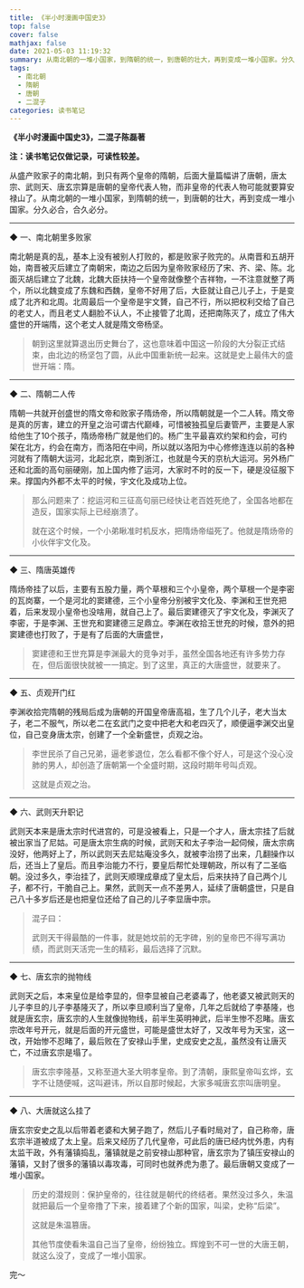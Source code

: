 ```yaml
---
title: 《半小时漫画中国史3》
top: false
cover: false
mathjax: false
date: 2021-05-03 11:19:32
summary: 从南北朝的一堆小国家，到隋朝的统一，到唐朝的壮大，再到变成一堆小国家。分久必合，合久必分。 
tags:
  - 南北朝
  - 隋朝
  - 唐朝
  - 二混子
categories: 读书笔记
---
```


**《半小时漫画中国史3》，二混子陈磊著**

**注：读书笔记仅做记录，可读性较差。**

从盛产败家子的南北朝，到只有两个皇帝的隋朝，后面大量篇幅讲了唐朝，唐太宗、武则天、唐玄宗算是唐朝的皇帝代表人物，而非皇帝的代表人物可能就要算安禄山了。从南北朝的一堆小国家，到隋朝的统一，到唐朝的壮大，再到变成一堆小国家。分久必合，合久必分。 

---

◆ 一、南北朝里多败家

南北朝是真的乱，基本上没有被别人打败的，都是败家子败完的。从南晋和五胡开始，南晋被灭后建立了南朝宋，南边之后因为皇帝败家经历了宋、齐、梁、陈。北面灭胡后建立了北魏，北魏大臣扶持一个皇帝就像整个吉祥物，一不注意就整了两个，所以北魏变成了东魏和西魏，皇帝不好用了后，大臣就让自己儿子上，于是变成了北齐和北周。北周最后一个皇帝是宇文贇，自己不行，所以把权利交给了自己的老丈人，而且老丈人翻脸不认人，不止接管了北周，还把南陈灭了，成立了伟大盛世的开端隋，这个老丈人就是隋文帝杨坚。

> 朝到这里就算退出历史舞台了，这也意味着中国这一阶段的大分裂正式结束，由北边的杨坚包了圆，从此中国重新统一起来。这就是史上最伟大的盛世开端：隋。

---

◆ 二、隋朝二人传

隋朝一共就开创盛世的隋文帝和败家子隋炀帝，所以隋朝就是一个二人转。隋文帝是真的厉害，建立的开皇之治可谓古代巅峰，可惜被独孤皇后妻管严，主要是人家给他生了10个孩子，隋炀帝杨广就是他们的。杨广生平最喜欢约架和约会，可约架在北方，约会在南方，而洛阳在中间，所以就以洛阳为中心修修连连以前的各种河就有了隋朝大运河，北起北京，南到浙江，也就是今天的京杭大运河。另外杨广还和北面的高句丽硬刚，加上国内修了运河，大家时不时的反一下，硬是没征服下来。撑国内外都不太平的时候，宇文化及成功上位。

> 那么问题来了：挖运河和三征高句丽已经快让老百姓死绝了，全国各地都在造反，国家实际上已经崩溃了。
>
> 就在这个时候，一个小弟瞅准时机反水，把隋炀帝缢死了。他就是隋炀帝的小伙伴宇文化及。

---

◆ 三、隋唐英雄传

隋炀帝挂了以后，主要有五股力量，两个草根和三个小皇帝，两个草根一个是李密的瓦岗寨，一个是河北的窦建德，三个小皇帝分别被宇文化及、李渊和王世充把着，后来发现小皇帝也没啥用，就自己上了。最后窦建德灭了宇文化及，李渊灭了李密，于是李渊、王世充和窦建德三足鼎立。李渊在收拾王世充的时候，意外的把窦建德也打败了，于是有了后面的大唐盛世，

> 窦建德和王世充算是李渊最大的竞争对手，虽然全国各地还有许多势力存在，但后面很快就被一一搞定。到了这里，真正的大唐盛世，就要来了。

---

◆ 五、贞观开门红

李渊收拾完隋朝的残局后成为唐朝的开国皇帝唐高祖，生了几个儿子，老大当太子，老二不服气，所以老二在玄武门之变中把老大和老四灭了，顺便逼李渊交出皇位，自己变身唐太宗，创建了一个全新盛世，贞观之治。

> 李世民杀了自己兄弟，逼老爹退位，怎么看都不像个好人，可是这个没心没肺的男人，却创造了唐朝第一个全盛时期，这段时期年号叫贞观。
>
> 这就是贞观之治。

---

◆ 六、武则天升职记

武则天本来是唐太宗时代进宫的，可是没被看上，只是一个才人，唐太宗挂了后就被出家当了尼姑。可是唐太宗生病的时候，武则天和太子李治一起伺候，唐太宗病没好，他两好上了，所以武则天去尼姑庵没多久，就被李治捞了出来，几翻操作以后，还当上了皇后。而且李治能力不行，要皇后帮忙处理朝政，所以有了二圣临朝。没过多久，李治挂了，武则天顺理成章成了皇太后，后来扶持了自己两个儿子，都不行，干脆自己上。果然，武则天一点不差男人，延续了唐朝盛世，只是自己八十多岁后还是也把皇位还给了自己的儿子李显唐中宗。

> 混子曰：
>
> 武则天干得最酷的一件事，就是她坟前的无字碑，别的皇帝巴不得写满功绩，而武则天活完一生的精彩，最后选择了沉默。

---

◆ 七、唐玄宗的抛物线

武则天之后，本来皇位是给李显的，但李显被自己老婆毒了，他老婆又被武则天的儿子李旦的儿子李基隆灭了，所以李旦顺利当了皇帝，几年之后就给了李基隆，也就是唐玄宗，唐玄宗的人生就像抛物线，前半生英明神武，后半生惨不忍睹。唐玄宗改年号开元，就是后面的开元盛世，可能是盛世太好了，又改年号为天宝，这一改，开始惨不忍睹了，最后败在了安禄山手里，史成安史之乱，虽然没有让唐灭亡，不过唐玄宗是塌了。

> 唐玄宗李隆基，又称至道大圣大明孝皇帝。到了清朝，康熙皇帝叫玄烨，玄字不让随便喊，这叫避讳，所以自那时候起，大家多喊唐玄宗叫唐明皇。

---

◆ 八、大唐就这么挂了

唐玄宗安史之乱以后带着老婆和大舅子跑了，然后儿子看时局对了，自己称帝，唐玄宗半道被成了太上皇。后来又经历了几代皇帝，可此后的唐已经内忧外患，内有太监干政，外有藩镇捣乱，藩镇就是之前安禄山那种官，唐玄宗为了镇压安禄山的藩镇，又封了很多的藩镇以毒攻毒，可同时也就养虎为患了。最后唐朝又变成了一堆小国家。

> 历史的潜规则：保护皇帝的，往往就是朝代的终结者。果然没过多久，朱温就把最后一个皇帝撸了下来，接着建了个新的国家，叫梁，史称“后梁”。
>
> 这就是朱温篡唐。
>
> 其他节度使看朱温自己当了皇帝，纷纷独立。辉煌到不可一世的大唐王朝，就这么没了，变成了一堆小国家。



完～

